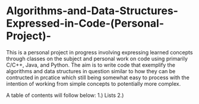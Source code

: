 # Algorithms-and-Data-Structures-Expressed-in-Code-(Personal-Project)-
This is a personal project in progress involving expressing learned concepts through classes on the subject and personal work on code using primarily C/C++, Java, and Python.
The aim is to write code that exemplify the algorithms and data structures in question similar to how they can be contructed in prcatice which still being somewhat easy to process with the intention of working from simple concepts to potentially more complex.

A table of contents will follow below:
1.) Lists
2.)
